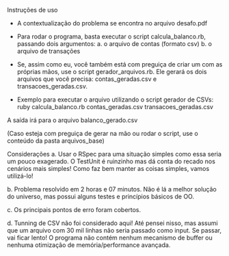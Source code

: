 Instruções de uso
* A contextualização do problema se encontra no arquivo desafo.pdf

* Para rodar o programa, basta executar o script calcula_balanco.rb, passando dois argumentos:
a. o arquivo de contas (formato csv)
b. o arquivo de transações

* Se, assim como eu, você também está com preguiça de criar um com as próprias mãos, use o script gerador_arquivos.rb. Ele gerará os dois arquivos que você precisa: contas_geradas.csv e transacoes_geradas.csv. 

* Exemplo para executar o arquivo utilizando o script gerador de CSVs:
ruby calcula_balanco.rb contas_geradas.csv transacoes_geradas.csv

A saída irá para o arquivo
balanco_gerado.csv

(Caso esteja com preguiça de gerar na mão ou rodar o script, use o conteúdo da pasta arquivos_base)

Considerações
a. Usar o RSpec para uma situação simples como essa seria um pouco exagerado. O TestUnit é ruinzinho mas dá conta do recado nos cenários mais simples!
Como faz bem manter as coisas simples, vamos utilizá-lo!

b. Problema resolvido em 2 horas e 07 minutos. Não é lá a melhor solução do universo, mas possui alguns testes e princípios básicos de OO.

c. Os principais pontos de erro foram cobertos.

d. Tunning de CSV não foi considerado aqui! Até pensei nisso, mas assumi que um arquivo com 30 mil linhas não seria passado como input. Se passar, vai ficar lento! O programa não contém nenhum mecanismo de buffer ou nenhuma otimização de memória/performance avançada.

